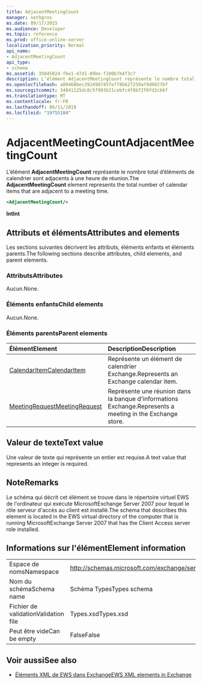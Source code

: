 ```yaml
---
title: AdjacentMeetingCount
manager: sethgros
ms.date: 09/17/2015
ms.audience: Developer
ms.topic: reference
ms.prod: office-online-server
localization_priority: Normal
api_name:
- AdjacentMeetingCount
api_type:
- schema
ms.assetid: 35045024-f6e1-47d1-89be-f100b7b4f3c7
description: L’élément AdjacentMeetingCount représente le nombre total d’éléments de calendrier sont adjacents à une heure de réunion.
ms.openlocfilehash: a00468bec392498745fe778b627259a79d6027bf
ms.sourcegitcommit: 34041125dc8c5f993b21cebfc4f8b72f0fd2cb6f
ms.translationtype: MT
ms.contentlocale: fr-FR
ms.lasthandoff: 06/11/2018
ms.locfileid: "19755184"
---
```

# <a name="adjacentmeetingcount"></a><span data-ttu-id="c439f-103">AdjacentMeetingCount</span><span class="sxs-lookup"><span data-stu-id="c439f-103">AdjacentMeetingCount</span></span>

<span data-ttu-id="c439f-104">L’élément **AdjacentMeetingCount** représente le nombre total d’éléments de calendrier sont adjacents à une heure de réunion.</span><span class="sxs-lookup"><span data-stu-id="c439f-104">The **AdjacentMeetingCount** element represents the total number of calendar items that are adjacent to a meeting time.</span></span> 
  
```xml
<AdjacentMeetingCount/>
```

 <span data-ttu-id="c439f-105">**Int**</span><span class="sxs-lookup"><span data-stu-id="c439f-105">**Int**</span></span>
## <a name="attributes-and-elements"></a><span data-ttu-id="c439f-106">Attributs et éléments</span><span class="sxs-lookup"><span data-stu-id="c439f-106">Attributes and elements</span></span>

<span data-ttu-id="c439f-107">Les sections suivantes décrivent les attributs, éléments enfants et éléments parents.</span><span class="sxs-lookup"><span data-stu-id="c439f-107">The following sections describe attributes, child elements, and parent elements.</span></span>
  
### <a name="attributes"></a><span data-ttu-id="c439f-108">Attributs</span><span class="sxs-lookup"><span data-stu-id="c439f-108">Attributes</span></span>

<span data-ttu-id="c439f-109">Aucun.</span><span class="sxs-lookup"><span data-stu-id="c439f-109">None.</span></span>
  
### <a name="child-elements"></a><span data-ttu-id="c439f-110">Éléments enfants</span><span class="sxs-lookup"><span data-stu-id="c439f-110">Child elements</span></span>

<span data-ttu-id="c439f-111">Aucun.</span><span class="sxs-lookup"><span data-stu-id="c439f-111">None.</span></span>
  
### <a name="parent-elements"></a><span data-ttu-id="c439f-112">Éléments parents</span><span class="sxs-lookup"><span data-stu-id="c439f-112">Parent elements</span></span>

|<span data-ttu-id="c439f-113">**Élément**</span><span class="sxs-lookup"><span data-stu-id="c439f-113">**Element**</span></span>|<span data-ttu-id="c439f-114">**Description**</span><span class="sxs-lookup"><span data-stu-id="c439f-114">**Description**</span></span>|
|:-----|:-----|
|[<span data-ttu-id="c439f-115">CalendarItem</span><span class="sxs-lookup"><span data-stu-id="c439f-115">CalendarItem</span></span>](calendaritem.md) <br/> |<span data-ttu-id="c439f-116">Représente un élément de calendrier Exchange.</span><span class="sxs-lookup"><span data-stu-id="c439f-116">Represents an Exchange calendar item.</span></span>  <br/> |
|[<span data-ttu-id="c439f-117">MeetingRequest</span><span class="sxs-lookup"><span data-stu-id="c439f-117">MeetingRequest</span></span>](meetingrequest.md) <br/> |<span data-ttu-id="c439f-118">Représente une réunion dans la banque d'informations Exchange.</span><span class="sxs-lookup"><span data-stu-id="c439f-118">Represents a meeting in the Exchange store.</span></span>  <br/> |
   
## <a name="text-value"></a><span data-ttu-id="c439f-119">Valeur de texte</span><span class="sxs-lookup"><span data-stu-id="c439f-119">Text value</span></span>

<span data-ttu-id="c439f-120">Une valeur de texte qui représente un entier est requise.</span><span class="sxs-lookup"><span data-stu-id="c439f-120">A text value that represents an integer is required.</span></span>
  
## <a name="remarks"></a><span data-ttu-id="c439f-121">Note</span><span class="sxs-lookup"><span data-stu-id="c439f-121">Remarks</span></span>

<span data-ttu-id="c439f-122">Le schéma qui décrit cet élément se trouve dans le répertoire virtuel EWS de l'ordinateur qui exécute MicrosoftExchange Server 2007 pour lequel le rôle serveur d'accès au client est installé.</span><span class="sxs-lookup"><span data-stu-id="c439f-122">The schema that describes this element is located in the EWS virtual directory of the computer that is running MicrosoftExchange Server 2007 that has the Client Access server role installed.</span></span>
  
## <a name="element-information"></a><span data-ttu-id="c439f-123">Informations sur l'élément</span><span class="sxs-lookup"><span data-stu-id="c439f-123">Element information</span></span>

|||
|:-----|:-----|
|<span data-ttu-id="c439f-124">Espace de noms</span><span class="sxs-lookup"><span data-stu-id="c439f-124">Namespace</span></span>  <br/> |http://schemas.microsoft.com/exchange/services/2006/types  <br/> |
|<span data-ttu-id="c439f-125">Nom du schéma</span><span class="sxs-lookup"><span data-stu-id="c439f-125">Schema name</span></span>  <br/> |<span data-ttu-id="c439f-126">Schéma Types</span><span class="sxs-lookup"><span data-stu-id="c439f-126">Types schema</span></span>  <br/> |
|<span data-ttu-id="c439f-127">Fichier de validation</span><span class="sxs-lookup"><span data-stu-id="c439f-127">Validation file</span></span>  <br/> |<span data-ttu-id="c439f-128">Types.xsd</span><span class="sxs-lookup"><span data-stu-id="c439f-128">Types.xsd</span></span>  <br/> |
|<span data-ttu-id="c439f-129">Peut être vide</span><span class="sxs-lookup"><span data-stu-id="c439f-129">Can be empty</span></span>  <br/> |<span data-ttu-id="c439f-130">False</span><span class="sxs-lookup"><span data-stu-id="c439f-130">False</span></span>  <br/> |
   
## <a name="see-also"></a><span data-ttu-id="c439f-131">Voir aussi</span><span class="sxs-lookup"><span data-stu-id="c439f-131">See also</span></span>

- [<span data-ttu-id="c439f-132">Éléments XML de EWS dans Exchange</span><span class="sxs-lookup"><span data-stu-id="c439f-132">EWS XML elements in Exchange</span></span>](ews-xml-elements-in-exchange.md)

